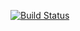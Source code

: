 [![Build Status](https://travis-ci.org/RubenGuerrero/react-app-base.svg?branch=master)](https://travis-ci.org/RubenGuerrero/react-app-base)